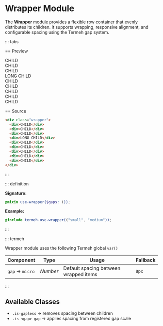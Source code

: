 # Wrapper Module

The **Wrapper** module provides a flexible row container that evenly distributes its children.
It supports wrapping, responsive alignment, and configurable spacing using the Termeh gap system.

::: tabs

== Preview

<!-- markdownlint-disable MD033 -->
<Preview height="4rem">
  <div class="wrapper">
    <div class="placeholder is-light is-1x">CHILD</div>
    <div class="placeholder is-light">CHILD</div>
    <div class="placeholder is-light">CHILD</div>
    <div class="placeholder is-4x">LONG CHILD</div>
    <div class="placeholder is-light">CHILD</div>
    <div class="placeholder is-light">CHILD</div>
    <div class="placeholder is-light is-3x">CHILD</div>
    <div class="placeholder is-light is-2x">CHILD</div>
    <div class="placeholder is-light">CHILD</div>
  </div>
</Preview>
<!-- markdownlint-enable MD033 -->

== Source

```html
<div class="wrapper">
  <div>CHILD</div>
  <div>CHILD</div>
  <div>CHILD</div>
  <div>LONG CHILD</div>
  <div>CHILD</div>
  <div>CHILD</div>
  <div>CHILD</div>
  <div>CHILD</div>
  <div>CHILD</div>
</div>
```

:::

::: definition

**Signature:**

```scss
@mixin use-wrapper($gaps: ());
```

**Example:**

```scss
@include termeh.use-wrapper(("small", "medium"));
```

:::

::: termeh

Wrapper module uses the following Termeh global `var()`

| Component       | Type     | Usage                                 | Fallback |
| --------------- | -------- | ------------------------------------- | -------- |
| `gap` → `micro` | _Number_ | Default spacing between wrapped items | `8px`    |

:::

## Available Classes

- `.is-gapless` → removes spacing between children
- `.is-<gap>-gap` → applies spacing from registered gap scale
